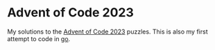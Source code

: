 # Advent of Code 2023

My solutions to the [Advent of Code 2023](https://adventofcode.com/2023) puzzles. This is also my first attempt to code in [go](https://go.dev/).
